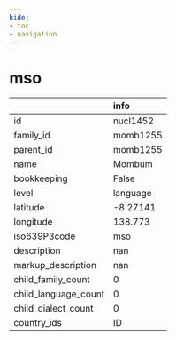 ```yaml
---
hide:
- toc
- navigation
---
```

# mso
|                      | info     |
|:---------------------|:---------|
| id                   | nucl1452 |
| family_id            | momb1255 |
| parent_id            | momb1255 |
| name                 | Mombum   |
| bookkeeping          | False    |
| level                | language |
| latitude             | -8.27141 |
| longitude            | 138.773  |
| iso639P3code         | mso      |
| description          | nan      |
| markup_description   | nan      |
| child_family_count   | 0        |
| child_language_count | 0        |
| child_dialect_count  | 0        |
| country_ids          | ID       |